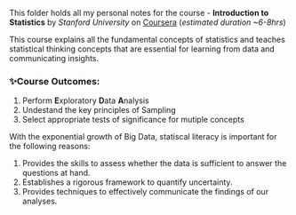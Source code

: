 This folder holds all my personal notes for the course - **Introduction to Statistics** by *Stanford University* on [Coursera](https://www.coursera.org/learn/stanford-statistics#syllabus)  (*estimated duration ~6-8hrs*)

This course explains all the fundamental concepts of statistics and teaches statistical thinking concepts that are essential for learning from data and communicating insights.

### ✨Course Outcomes:
1. Perform **E**xploratory **D**ata **A**nalysis
2. Undestand the key principles of Sampling
3. Select appropriate tests of significance for mutiple concepts

With the exponential growth of Big Data, statiscal literacy is important for the following reasons:
1. Provides the skills to assess whether the data is sufficient to answer the questions at hand.
2. Establishes a rigorous framework to quantify uncertainty.
3. Provides techniques to effectively communicate the findings of our analyses.